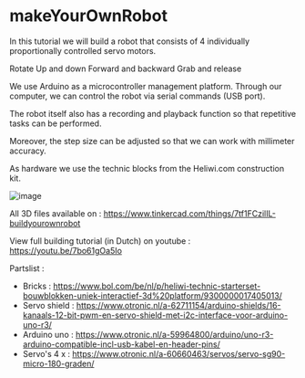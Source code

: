 # makeYourOwnRobot
In this tutorial we will build a robot that consists of 4 individually proportionally controlled servo motors.


Rotate
Up and down
Forward and backward
Grab and release

We use Arduino as a microcontroller management platform.  Through our computer, we can control the robot via serial commands (USB port).

The robot itself also has a recording and playback function so that repetitive tasks can be performed.

Moreover, the step size can be adjusted so that we can work with millimeter accuracy.

As hardware we use the technic blocks from the Heliwi.com construction kit. 

![image](https://user-images.githubusercontent.com/74420584/159955911-21c2bf0d-195e-4226-9951-2a9c9cbe094e.png)


All 3D files available on  :  https://www.tinkercad.com/things/7tf1FCzilIL-buildyourownrobot

View full building tutorial (in Dutch) on youtube :  https://youtu.be/7bo61gOa5Io

Partslist :

* Bricks : https://www.bol.com/be/nl/p/heliwi-technic-starterset-bouwblokken-uniek-interactief-3d%20platform/9300000017405013/
* Servo shield :  https://www.otronic.nl/a-62711154/arduino-shields/16-kanaals-12-bit-pwm-en-servo-shield-met-i2c-interface-voor-arduino-uno-r3/
* Arduino uno :  https://www.otronic.nl/a-59964800/arduino/uno-r3-arduino-compatible-incl-usb-kabel-en-header-pins/
* Servo's 4 x : https://www.otronic.nl/a-60660463/servos/servo-sg90-micro-180-graden/





